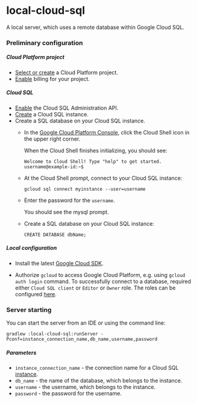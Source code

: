 # local-cloud-sql

A local server, which uses a remote database within Google Cloud SQL.

### Preliminary configuration

##### Cloud Platform project

* [Select or create](https://console.cloud.google.com/cloud-resource-manager)
    a Cloud Platform project.
* [Enable](https://support.google.com/cloud/answer/6293499#enable-billing) billing for your project.

##### Cloud SQL

* [Enable](https://console.cloud.google.com/flows/enableapi?apiid=sqladmin) the Cloud SQL Administration API.
* [Create](https://console.cloud.google.com/sql/instances) 
a Cloud SQL instance.
* Create a SQL database on your Cloud SQL instance.
    * In the [Google Cloud Platform Console](https://console.cloud.google.com),
     click the Cloud Shell icon in the upper right corner.
     
        When the Cloud Shell finishes initializing, you should see:
      
        `Welcome to Cloud Shell! Type "help" to get started.
        username@example-id:~$`
      
    * At the Cloud Shell prompt, connect to your Cloud SQL instance:
      
        `gcloud sql connect myinstance --user=username`
    * Enter the password for the `username`.
      
        You should see the mysql prompt.
      
    * Create a SQL database on your Cloud SQL instance:
    
        `CREATE DATABASE dbName;`

##### Local configuration

* Install the latest [Google Cloud SDK](https://cloud.google.com/sdk/docs/#install_the_latest_cloud_tools_version_cloudsdk_current_version).

* Authorize `gcloud` to access Google Cloud Platform, e.g. using `gcloud auth login` command.
To successfully connect to a database, required either `Cloud SQL client` or `Editor` or `Owner` role.
The roles can be configured [here](https://console.cloud.google.com/iam-admin/iam/).

### Server starting

You can start the server from an IDE or using the command line:
 
 `gradlew :local-cloud-sql:runServer -Pconf=instance_connection_name,db_name,username,password`
 
##### Parameters

* `instance_connection_name` - the connection name for a Cloud SQL [instance](https://console.cloud.google.com/sql/instances).
* `db_name` - the name of the database, which belongs to the instance.
* `username` - the username, which belongs to the instance.
* `password` - the password for the username.
 
  
